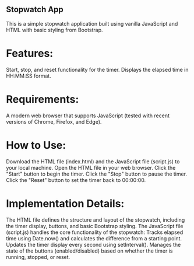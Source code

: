 ## Stopwatch App
This is a simple stopwatch application built using vanilla JavaScript and HTML with basic styling from Bootstrap.

# Features:
Start, stop, and reset functionality for the timer.
Displays the elapsed time in HH:MM:SS format.

# Requirements:
A modern web browser that supports JavaScript (tested with recent versions of Chrome, Firefox, and Edge).

# How to Use:
Download the HTML file (index.html) and the JavaScript file (script.js) to your local machine.
Open the HTML file in your web browser.
Click the "Start" button to begin the timer.
Click the "Stop" button to pause the timer.
Click the "Reset" button to set the timer back to 00:00:00.

# Implementation Details:
The HTML file defines the structure and layout of the stopwatch, including the timer display, buttons, and basic Bootstrap styling.
The JavaScript file (script.js) handles the core functionality of the stopwatch:
Tracks elapsed time using Date.now() and calculates the difference from a starting point.
Updates the timer display every second using setInterval().
Manages the state of the buttons (enabled/disabled) based on whether the timer is running, stopped, or reset.